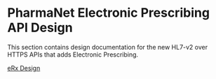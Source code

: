 # PharmaNet Electronic Prescribing API Design

This section contains design documentation for the new HL7-v2 over HTTPS APIs that adds Electronic Prescribing.

[eRx Design](eRX_API_Design.md)
